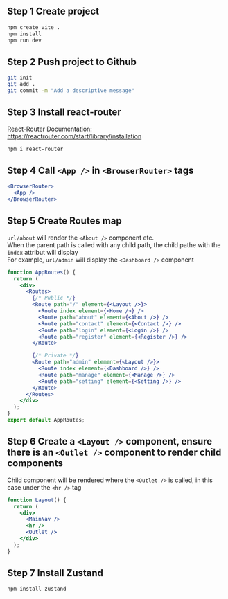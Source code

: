 ## Step 1 Create project

```bash
npm create vite .
npm install
npm run dev
```

## Step 2 Push project to Github

```bash
git init
git add .
git commit -m "Add a descriptive message"
```

## Step 3 Install react-router

React-Router Documentation: https://reactrouter.com/start/library/installation

```bash
npm i react-router
```

## Step 4 Call `<App />` in `<BrowserRouter>` tags

```jsx
<BrowserRouter>
  <App />
</BrowserRouter>
```

## Step 5 Create Routes map

`url/about` will render the `<About />` component etc. <br>
When the parent path is called with any child path, the child pathe with the `index` attribut will display <br>
For example, `url/admin` will display the `<Dashboard />` component

```jsx
function AppRoutes() {
  return (
    <div>
      <Routes>
        {/* Public */}
        <Route path="/" element={<Layout />}>
          <Route index element={<Home />} />
          <Route path="about" element={<About />} />
          <Route path="contact" element={<Contact />} />
          <Route path="login" element={<Login />} />
          <Route path="register" element={<Register />} />
        </Route>

        {/* Private */}
        <Route path="admin" element={<Layout />}>
          <Route index element={<Dashboard />} />
          <Route path="manage" element={<Manage />} />
          <Route path="setting" element={<Setting />} />
        </Route>
      </Routes>
    </div>
  );
}
export default AppRoutes;
```

## Step 6 Create a `<Layout />` component, ensure there is an `<Outlet />` component to render child components

Child component will be rendered where the `<Outlet />` is called, in this case under the `<hr />` tag

```jsx
function Layout() {
  return (
    <div>
      <MainNav />
      <hr />
      <Outlet />
    </div>
  );
}
```

## Step 7 Install Zustand

```bash
npm install zustand
```
